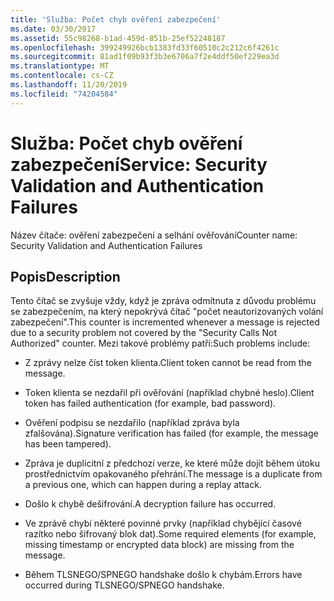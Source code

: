 ```yaml
---
title: 'Služba: Počet chyb ověření zabezpečení'
ms.date: 03/30/2017
ms.assetid: 55c98268-b1ad-459d-851b-25ef52248187
ms.openlocfilehash: 399249926bcb1383fd33f60510c2c212c6f4261c
ms.sourcegitcommit: 81ad1f09b93f3b3e6706a7f2e4ddf50ef229ea3d
ms.translationtype: MT
ms.contentlocale: cs-CZ
ms.lasthandoff: 11/20/2019
ms.locfileid: "74204584"
---
```

# <a name="service-security-validation-and-authentication-failures"></a><span data-ttu-id="999ac-102">Služba: Počet chyb ověření zabezpečení</span><span class="sxs-lookup"><span data-stu-id="999ac-102">Service: Security Validation and Authentication Failures</span></span>
<span data-ttu-id="999ac-103">Název čítače: ověření zabezpečení a selhání ověřování</span><span class="sxs-lookup"><span data-stu-id="999ac-103">Counter name: Security Validation and Authentication Failures</span></span>  
  
## <a name="description"></a><span data-ttu-id="999ac-104">Popis</span><span class="sxs-lookup"><span data-stu-id="999ac-104">Description</span></span>  
 <span data-ttu-id="999ac-105">Tento čítač se zvyšuje vždy, když je zpráva odmítnuta z důvodu problému se zabezpečením, na který nepokrývá čítač "počet neautorizovaných volání zabezpečení".</span><span class="sxs-lookup"><span data-stu-id="999ac-105">This counter is incremented whenever a message is rejected due to a security problem not covered by the "Security Calls Not Authorized" counter.</span></span> <span data-ttu-id="999ac-106">Mezi takové problémy patří:</span><span class="sxs-lookup"><span data-stu-id="999ac-106">Such problems include:</span></span>  
  
- <span data-ttu-id="999ac-107">Z zprávy nelze číst token klienta.</span><span class="sxs-lookup"><span data-stu-id="999ac-107">Client token cannot be read from the message.</span></span>  
  
- <span data-ttu-id="999ac-108">Token klienta se nezdařil při ověřování (například chybné heslo).</span><span class="sxs-lookup"><span data-stu-id="999ac-108">Client token has failed authentication (for example, bad password).</span></span>  
  
- <span data-ttu-id="999ac-109">Ověření podpisu se nezdařilo (například zpráva byla zfalšována).</span><span class="sxs-lookup"><span data-stu-id="999ac-109">Signature verification has failed (for example, the message has been tampered).</span></span>  
  
- <span data-ttu-id="999ac-110">Zpráva je duplicitní z předchozí verze, ke které může dojít během útoku prostřednictvím opakovaného přehrání.</span><span class="sxs-lookup"><span data-stu-id="999ac-110">The message is a duplicate from a previous one, which can happen during a replay attack.</span></span>  
  
- <span data-ttu-id="999ac-111">Došlo k chybě dešifrování.</span><span class="sxs-lookup"><span data-stu-id="999ac-111">A decryption failure has occurred.</span></span>  
  
- <span data-ttu-id="999ac-112">Ve zprávě chybí některé povinné prvky (například chybějící časové razítko nebo šifrovaný blok dat).</span><span class="sxs-lookup"><span data-stu-id="999ac-112">Some required elements (for example, missing timestamp or encrypted data block) are missing from the message.</span></span>  
  
- <span data-ttu-id="999ac-113">Během TLSNEGO/SPNEGO handshake došlo k chybám.</span><span class="sxs-lookup"><span data-stu-id="999ac-113">Errors have occurred during TLSNEGO/SPNEGO handshake.</span></span>
